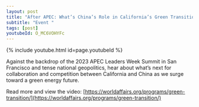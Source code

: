 ```yaml
---
layout: post
title: "After APEC: What’s China’s Role in California’s Green Transition?"
subtitle: "Event "
tags: [post]
youtubeId: O_MC6VOHYFc
---
```


{% include youtube.html id=page.youtubeId %}

Against the backdrop of the 2023 APEC Leaders Week Summit in San Francisco and tense national geopolitics, hear about what’s next for collaboration and competition between California and China as we surge toward a green energy future.

Read more and view the video: [https://worldaffairs.org/programs/green-transition/](https://worldaffairs.org/programs/green-transition/)
